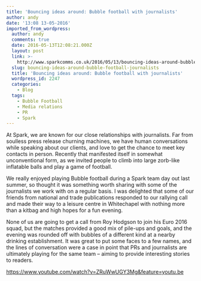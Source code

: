 ```yaml
---
title: 'Bouncing ideas around: Bubble football with journalists'
author: andy
date: '13:08 13-05-2016'
imported_from_wordpress:
  author: andy
  comments: true
  date: 2016-05-13T12:08:21.000Z
  layout: post
  link: >-
    http://www.sparkcomms.co.uk/2016/05/13/bouncing-ideas-around-bubble-football-journalists/
  slug: bouncing-ideas-around-bubble-football-journalists
  title: 'Bouncing ideas around: Bubble football with journalists'
  wordpress_id: 2247
  categories:
    - Blog
  tags:
    - Bubble Football
    - Media relations
    - PR
    - Spark
---
```


At Spark, we are known for our close relationships with journalists. Far from soulless press release churning machines, we have human conversations while speaking about our clients, and love to get the chance to meet key contacts in person. Recently that manifested itself in somewhat unconventional form, as we invited people to climb into large zorb-like inflatable balls and play a game of football.

We really enjoyed playing Bubble football during a Spark team day out last summer, so thought it was something worth sharing with some of the journalists we work with on a regular basis. I was delighted that some of our friends from national and trade publications responded to our rallying call and made their way to a leisure centre in Whitechapel with nothing more than a kitbag and high hopes for a fun evening.

None of us are going to get a call from Roy Hodgson to join his Euro 2016 squad, but the matches provided a good mix of pile-ups and goals, and the evening was rounded off with bubbles of a different kind at a nearby drinking establishment. It was great to put some faces to a few names, and the lines of conversation were a case in point that PRs and journalists are ultimately playing for the same team – aiming to provide interesting stories to readers.

https://www.youtube.com/watch?v=ZRuWwUGY3Mg&feature=youtu.be
